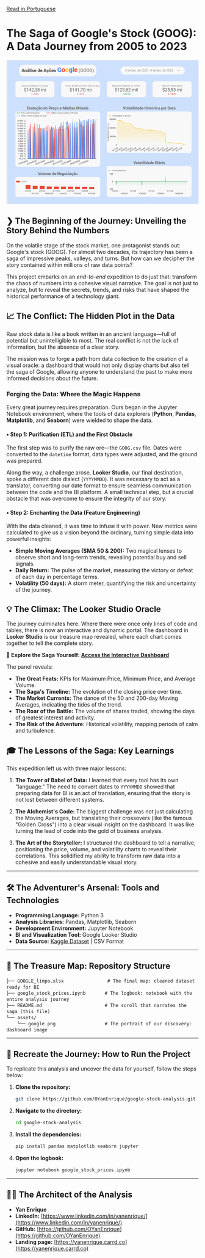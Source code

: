 [Read in Portuguese](README.pt.md) 

# The Saga of Google's Stock (GOOG): A Data Journey from 2005 to 2023

![Dashboard of Google Stock Analysis](./assets/google.png)

## ❯ The Beginning of the Journey: Unveiling the Story Behind the Numbers

On the volatile stage of the stock market, one protagonist stands out: Google's stock (GOOG). For almost two decades, its trajectory has been a saga of impressive peaks, valleys, and turns. But how can we decipher the story contained within millions of raw data points?

This project embarks on an *end-to-end* expedition to do just that: transform the chaos of numbers into a cohesive visual narrative. The goal is not just to analyze, but to reveal the secrets, trends, and risks that have shaped the historical performance of a technology giant.

## 📈 The Conflict: The Hidden Plot in the Data

Raw stock data is like a book written in an ancient language—full of potential but unintelligible to most. The real conflict is not the lack of information, but the absence of a clear story.

The mission was to forge a path from data collection to the creation of a visual oracle: a dashboard that would not only display charts but also tell the saga of Google, allowing anyone to understand the past to make more informed decisions about the future.

### Forging the Data: Where the Magic Happens

Every great journey requires preparation. Ours began in the Jupyter Notebook environment, where the tools of data explorers (**Python**, **Pandas**, **Matplotlib**, and **Seaborn**) were wielded to shape the data.

#### • Step 1: Purification (ETL) and the First Obstacle

The first step was to purify the raw ore—the `GOOG.csv` file. Dates were converted to the `datetime` format, data types were adjusted, and the ground was prepared.

Along the way, a challenge arose. **Looker Studio**, our final destination, spoke a different date dialect (`YYYYMMDD`). It was necessary to act as a translator, converting our date format to ensure seamless communication between the code and the BI platform. A small technical step, but a crucial obstacle that was overcome to ensure the integrity of our story.

#### • Step 2: Enchanting the Data (Feature Engineering)

With the data cleaned, it was time to infuse it with power. New metrics were calculated to give us a vision beyond the ordinary, turning simple data into powerful insights:

* **Simple Moving Averages (SMA 50 & 200):** Two magical lenses to observe short and long-term trends, revealing potential buy and sell signals.
* **Daily Return:** The pulse of the market, measuring the victory or defeat of each day in percentage terms.
* **Volatility (50 days):** A storm meter, quantifying the risk and uncertainty of the journey.

## 💡 The Climax: The Looker Studio Oracle

The journey culminates here. Where there were once only lines of code and tables, there is now an interactive and dynamic portal. The dashboard in **Looker Studio** is our treasure map revealed, where each chart comes together to tell the complete story.

**🔗 Explore the Saga Yourself: [Access the Interactive Dashboard](https://lookerstudio.google.com/reporting/8f839b22-f0f4-4a22-88e2-38b560468476)**

The panel reveals:
* **The Great Feats:** KPIs for Maximum Price, Minimum Price, and Average Volume.
* **The Saga's Timeline:** The evolution of the closing price over time.
* **The Market Currents:** The dance of the 50 and 200-day Moving Averages, indicating the tides of the trend.
* **The Roar of the Battle:** The volume of shares traded, showing the days of greatest interest and activity.
* **The Risk of the Adventure:** Historical volatility, mapping periods of calm and turbulence.

## 🎓 The Lessons of the Saga: Key Learnings

This expedition left us with three major lessons:

1.  **The Tower of Babel of Data:** I learned that every tool has its own "language." The need to convert dates to `YYYYMMDD` showed that preparing data for BI is an act of translation, ensuring that the story is not lost between different systems.

2.  **The Alchemist's Code:** The biggest challenge was not just calculating the Moving Averages, but translating their crossovers (like the famous "Golden Cross") into a clear visual insight on the dashboard. It was like turning the lead of code into the gold of business analysis.

3.  **The Art of the Storyteller:** I structured the dashboard to tell a narrative, positioning the price, volume, and volatility charts to reveal their correlations. This solidified my ability to transform raw data into a cohesive and easily understandable visual story.

---

## 🛠️ The Adventurer's Arsenal: Tools and Technologies

* **Programming Language:** Python 3
* **Analysis Libraries:** Pandas, Matplotlib, Seaborn
* **Development Environment:** Jupyter Notebook
* **BI and Visualization Tool:** Google Looker Studio
* **Data Source:** [Kaggle Dataset](https://www.kaggle.com/datasets/henryshan/google-stock-price) | CSV Format

---

## 📂 The Treasure Map: Repository Structure

```
├── GOOGLE_limpo.xlsx                # The final map: cleaned dataset ready for BI
├── google_stock_prices.ipynb       # The logbook: notebook with the entire analysis journey
├── README.md                       # The scroll that narrates the saga (this file)
└── assets/
    └── google.png                  # The portrait of our discovery: dashboard image
```
---

## 🚀 Recreate the Journey: How to Run the Project

To replicate this analysis and uncover the data for yourself, follow the steps below:

1.  **Clone the repository:**
    ```bash
    git clone https://github.com/OYanEnrique/google-stock-analysis.git
    ```
2.  **Navigate to the directory:**
    ```bash
    cd google-stock-analysis
    ```
3.  **Install the dependencies:**
    ```bash
    pip install pandas matplotlib seaborn jupyter
    ```
4.  **Open the logbook:**
    ```bash
    jupyter notebook google_stock_prices.ipynb
    ```

---

## 👨‍💻 The Architect of the Analysis

* **Yan Enrique**
* **LinkedIn:** [https://www.linkedin.com/in/yanenrique/](https://www.linkedin.com/in/yanenrique/)
* **GitHub:** [https://github.com/OYanEnrique](https://github.com/OYanEnrique)
* **Landing page:** [https://yanenrique.carrd.co](https://yanenrique.carrd.co)

